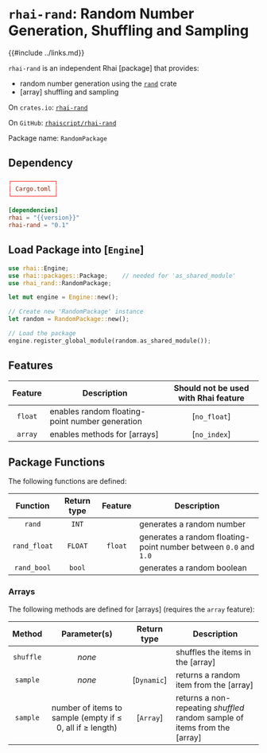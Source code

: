 `rhai-rand`: Random Number Generation, Shuffling and Sampling
===========================================================

{{#include ../links.md}}

`rhai-rand` is an independent Rhai [package] that provides:

* random number generation using the [`rand`](https://crates.io/crates/rand) crate
* [array] shuffling and sampling

On `crates.io`: [`rhai-rand`](https://crates.io/crates/rhai-rand)

On `GitHub`: [`rhaiscript/rhai-rand`](https://github.com/rhaiscript/rhai-rand)

Package name: `RandomPackage`


Dependency
----------

```toml
┌────────────┐
│ Cargo.toml │
└────────────┘

[dependencies]
rhai = "{{version}}"
rhai-rand = "0.1"
```


Load Package into [`Engine`]
---------------------------

```rust no_run
use rhai::Engine;
use rhai::packages::Package;    // needed for 'as_shared_module'
use rhai_rand::RandomPackage;

let mut engine = Engine::new();

// Create new 'RandomPackage' instance
let random = RandomPackage::new();

// Load the package
engine.register_global_module(random.as_shared_module());
```


Features
--------

| Feature | Description                                     | Should not be used with Rhai feature |
| :-----: | ----------------------------------------------- | :----------------------------------: |
| `float` | enables random floating-point number generation |             [`no_float`]             |
| `array` | enables methods for [arrays]                    |             [`no_index`]             |


Package Functions
-----------------

The following functions are defined:

|   Function   | Return type | Feature | Description                                                      |
| :----------: | :---------: | :-----: | ---------------------------------------------------------------- |
|    `rand`    |    `INT`    |         | generates a random number                                        |
| `rand_float` |   `FLOAT`   | `float` | generates a random floating-point number between `0.0` and `1.0` |
| `rand_bool`  |   `bool`    |         | generates a random boolean                                       |


### Arrays

The following methods are defined for [arrays] (requires the `array` feature):

|  Method   |                       Parameter(s)                        | Return type | Description                                                                |
| :-------: | :-------------------------------------------------------: | :---------: | -------------------------------------------------------------------------- |
| `shuffle` |                          _none_                           |             | shuffles the items in the [array]                                          |
| `sample`  |                          _none_                           | [`Dynamic`] | returns a random item from the [array]                                     |
| `sample`  | number of items to sample (empty if ≤ 0, all if ≥ length) |  [`Array`]  | returns a non-repeating _shuffled_ random sample of items from the [array] |
